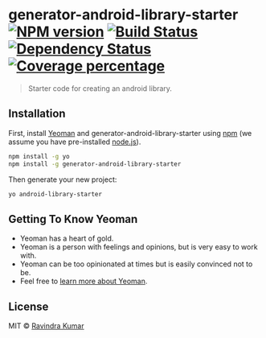 # generator-android-library-starter [![NPM version][npm-image]][npm-url] [![Build Status][travis-image]][travis-url] [![Dependency Status][daviddm-image]][daviddm-url] [![Coverage percentage][coveralls-image]][coveralls-url]
> Starter code for creating an android library.

## Installation

First, install [Yeoman](http://yeoman.io) and generator-android-library-starter using [npm](https://www.npmjs.com/) (we assume you have pre-installed [node.js](https://nodejs.org/)).

```bash
npm install -g yo
npm install -g generator-android-library-starter
```

Then generate your new project:

```bash
yo android-library-starter
```

## Getting To Know Yeoman

 * Yeoman has a heart of gold.
 * Yeoman is a person with feelings and opinions, but is very easy to work with.
 * Yeoman can be too opinionated at times but is easily convinced not to be.
 * Feel free to [learn more about Yeoman](http://yeoman.io/).

## License

MIT © [Ravindra Kumar](https://github.com/androidstarters/)


[npm-image]: https://badge.fury.io/js/generator-android-library-starter.svg
[npm-url]: https://npmjs.org/package/generator-android-library-starter
[travis-image]: https://travis-ci.org/androidstarters/generator-android-library-starter.svg?branch=master
[travis-url]: https://travis-ci.org/androidstarters/generator-android-library-starter
[daviddm-image]: https://david-dm.org/androidstarters/generator-android-library-starter.svg?theme=shields.io
[daviddm-url]: https://david-dm.org/androidstarters/generator-android-library-starter
[coveralls-image]: https://coveralls.io/repos/androidstarters/generator-android-library-starter/badge.svg
[coveralls-url]: https://coveralls.io/r/androidstarters/generator-android-library-starter
